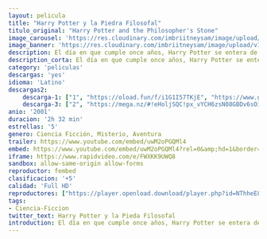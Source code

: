 ```yaml
---
layout: pelicula
title: "Harry Potter y la Piedra Filosofal"
titulo_original: "Harry Potter and the Philosopher's Stone"
image_carousel: 'https://res.cloudinary.com/imbriitneysam/image/upload/v1542846504/harryq-poster-min.jpg'
image_banner: 'https://res.cloudinary.com/imbriitneysam/image/upload/v1542846504/harry1-banner-min.jpg'
description: El día en que cumple once años, Harry Potter se entera de que es hijo de dos destacados hechiceros, de los que ha heredado poderes mágicos. En la escuela Hogwarts de Magia y Hechicería, donde se educa con otros niños que también tienen poderes especiales, aprenderá todo lo necesario para ser mago.
description_corta: El día en que cumple once años, Harry Potter se entera de que es hijo de dos destacados hechiceros, de los que ha heredado poderes mágicos. En la escuela Hogwarts de Magia y Hechicería, donde se educa con otros niños que...
category: 'peliculas'
descargas: 'yes'
idioma: 'Latino'
descargas2:
    descarga-1: ["1", "https://oload.fun/f/i1G1I57TKjE", "https://www.google.com/s2/favicons?domain=openload.co","OpenLoad","https://res.cloudinary.com/imbriitneysam/image/upload/v1541473684/mexico.png", "Latino", "Full HD"]
    descarga-3: ["2", "https://mega.nz/#!eHoljSQC!px_vYCH6zsN08GBDv6sOiYTUqy7iNQgNRRfty_8yOhw", "https://www.google.com/s2/favicons?domain=mega.nz","Mega","https://res.cloudinary.com/imbriitneysam/image/upload/v1541473684/mexico.png", "Latino", "Full HD"]
anio: '2001'
duracion: '2h 32 min'
estrellas: '5'
genero: Ciencia Ficción, Misterio, Aventura
trailer: https://www.youtube.com/embed/uwM2oPGQMl4
embed: https://www.youtube.com/embed/uwM2oPGQMl4?rel=0&amp;hd=1&border=0&wmode=opaque&enablejsapi=1&modestbranding=1&controls=1&showinfo=1
iframe: https://www.rapidvideo.com/e/FWXKK9UWQ8
sandbox: allow-same-origin allow-forms
reproductor: fembed
clasificacion: '+5'
calidad: 'Full HD'
reproductores: ["https://player.openload.download/player.php?id=NThheE8vVlFPWUVQaGo2Y0JxclF0b2JXamxVK3Y3NGQ3TDA1Nm1jMlFYaTg5b21ZQlFEQk1ndXR3NzY3Q1V4OUc2b0ZESWlhZytKcHNQV2RPcnFvMmc9PQ","https://tutumeme.net/embed/player.php?u=bXQ3ajJOaW1wcFRGcEs2VW5XRGExTlRPMytmUnc3bHVwcWhoenVIUjI5SHF5TlNwc0taaG1jN2gwZHZSNTlIRHVhV2tZWitkNUtDVDNOL1ZvYW1rYjJkaW9BPT0","https://player.openplay.vip/player.php?id=NDY0Ng","https://api.cuevana3.io/olpremium/gd.php?file=ek5lbm9xYWNrS0xNejZabVlkSFIyTkxQb3BPWDB0UFkwY3lvbjJIRjBPQ1QwNStUck1mVG9kVExvM0djeHA3VnFybXRscUdvMWRXNHRZbU1lYXVUeDg2cGpKVmp4cXpBejYxcGxJdXcwc21WeW1oL2lKdlB4TGpQaVlXSHpxaStsYmwxZjNld3RNMnFzWUdIWnNxejE1VzVkcFJqbDZ2TnE1aGpsSi9HMXNpcnJXV1VaYlNweWFxMWVJdXRySmZOck5ObGlLSE9rY2pOMTUyRG9hakwxcytvYklLRWlNbmYxOG1ZYjZ6SDFBPT0"]
tags:
- Ciencia-Ficcion
twitter_text: Harry Potter y la Pieda Filosofal
introduction: El día en que cumple once años, Harry Potter se entera de que es hijo de dos destacados hechiceros, de los que ha heredado poderes mágicos. En la escuela Hogwarts de Magia y Hechicería, donde se educa con otros niños que 
---
```












